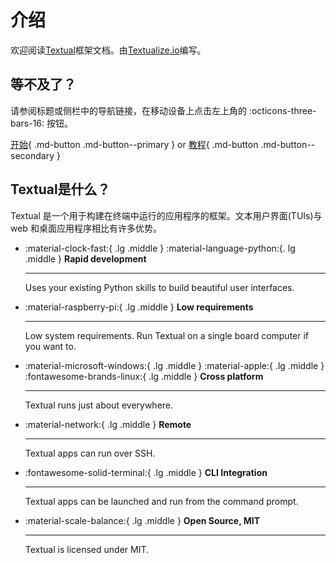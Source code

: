 # 介绍
 
 欢迎阅读[Textual](https://github.com/Textualize/textual)框架文档。由[Textualize.io](https://www.textualize.io)编写。

 ## 等不及了？

请参阅标题或侧栏中的导航链接，在移动设备上点击左上角的 :octicons-three-bars-16: 按钮。

[开始](./getting_started.md){ .md-button .md-button--primary } or [教程](./tutorial.md){ .md-button .md-button--secondary }

## Textual是什么？

 Textual 是一个用于构建在终端中运行的应用程序的框架。文本用户界面(TUIs)与 web 和桌面应用程序相比有许多优势。

<div class="grid cards" markdown>

-   :material-clock-fast:{ .lg .middle } :material-language-python:{. lg .middle } __Rapid development__

    ---

    Uses your existing Python skills to build beautiful user interfaces.


-   :material-raspberry-pi:{ .lg .middle } __Low requirements__

    ---

    Low system requirements. Run Textual on a single board computer if you want to.



-   :material-microsoft-windows:{ .lg .middle } :material-apple:{ .lg .middle } :fontawesome-brands-linux:{ .lg .middle } __Cross platform__

    ---

    Textual runs just about everywhere.



-   :material-network:{ .lg .middle } __Remote__

    ---

    Textual apps can run over SSH.


-   :fontawesome-solid-terminal:{ .lg .middle } __CLI Integration__

    ---

    Textual apps can be launched and run from the command prompt.



-   :material-scale-balance:{ .lg .middle } __Open Source, MIT__

    ---

    Textual is licensed under MIT.


</div>